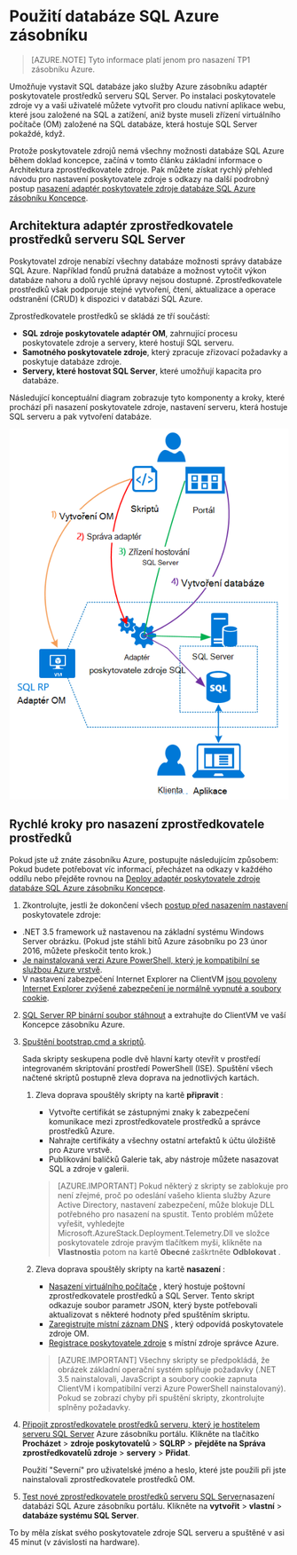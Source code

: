 <properties
    pageTitle="Použití databáze SQL Azure zásobníku | Microsoft Azure"
    description="Zjistěte, jak můžete nasadit SQL databáze jako služba ve vrstvě Azure a rychlé kroky nasazení adaptér poskytovatele prostředků serveru SQL Server."
    services="azure-stack"
    documentationCenter=""
    authors="Dumagar"
    manager="byronr"
    editor=""/>

<tags
    ms.service="multiple"
    ms.workload="na"
    ms.tgt_pltfrm="na"
    ms.devlang="na"
    ms.topic="article"
    ms.date="09/26/2016"
    ms.author="dumagar"/>

# <a name="use-sql-databases-on-azure-stack"></a>Použití databáze SQL Azure zásobníku

> [AZURE.NOTE] Tyto informace platí jenom pro nasazení TP1 zásobníku Azure.

Umožňuje vystavit SQL databáze jako služby Azure zásobníku adaptér poskytovatele prostředků serveru SQL Server. Po instalaci poskytovatele zdroje vy a vaši uživatelé můžete vytvořit pro cloudu nativní aplikace webu, které jsou založené na SQL a zatížení, aniž byste museli zřízení virtuálního počítače (OM) založené na SQL databáze, která hostuje SQL Server pokaždé, když.

Protože poskytovatele zdrojů nemá všechny možnosti databáze SQL Azure během doklad koncepce, začíná v tomto článku základní informace o Architektura zprostředkovatele zdroje. Pak můžete získat rychlý přehled návodu pro nastavení poskytovatele zdroje s odkazy na další podrobný postup [nasazení adaptér poskytovatele zdroje databáze SQL Azure zásobníku Koncepce](azure-stack-sql-rp-deploy-long.md).

## <a name="sql-server-resource-provider-adapter-architecture"></a>Architektura adaptér zprostředkovatele prostředků serveru SQL Server
Poskytovatel zdroje nenabízí všechny databáze možnosti správy databáze SQL Azure. Například fondů pružná databáze a možnost vytočit výkon databáze nahoru a dolů rychlé úpravy nejsou dostupné. Zprostředkovatele prostředků však podporuje stejné vytvoření, čtení, aktualizace a operace odstranění (CRUD) k dispozici v databázi SQL Azure.

Zprostředkovatele prostředků se skládá ze tří součástí:

- **SQL zdroje poskytovatele adaptér OM**, zahrnující procesu poskytovatele zdroje a servery, které hostují SQL serveru.
- **Samotného poskytovatele zdroje**, který zpracuje zřizovací požadavky a poskytuje databáze zdroje.
- **Servery, které hostovat SQL Server**, které umožňují kapacita pro databáze.

Následující konceptuální diagram zobrazuje tyto komponenty a kroky, které prochází při nasazení poskytovatele zdroje, nastavení serveru, která hostuje SQL serveru a pak vytvoření databáze.

![Azure SQL zásobníku zdroje poskytovatele adaptér jednoduché architektura](./media/azure-stack-sql-rp-deploy-short/sqlrparch.png)

## <a name="quick-steps-to-deploy-the-resource-provider"></a>Rychlé kroky pro nasazení zprostředkovatele prostředků
Pokud jste už znáte zásobníku Azure, postupujte následujícím způsobem: Pokud budete potřebovat víc informací, přecházet na odkazy v každého oddílu nebo přejděte rovnou na [Deploy adaptér poskytovatele zdroje databáze SQL Azure zásobníku Koncepce](azure-stack-sql-rp-deploy-long.md).

1.  Zkontrolujte, jestli že dokončení všech [postup před nasazením nastavení](azure-stack-sql-rp-deploy-long.md#set-up-steps-before-you-deploy) poskytovatele zdroje:

  - .NET 3.5 framework už nastavenou na základní systému Windows Server obrázku. (Pokud jste stáhli bitů Azure zásobníku po 23 únor 2016, můžete přeskočit tento krok.)
  - [Je nainstalovaná verzi Azure PowerShell, který je kompatibilní se službou Azure vrstvě](http://aka.ms/azStackPsh).
  - V nastavení zabezpečení Internet Explorer na ClientVM [jsou povoleny Internet Explorer zvýšené zabezpečení je normálně vypnuté a soubory cookie](azure-stack-sql-rp-deploy-long.md#Turn-off-IE-enhanced-security-and-enable-cookies).

2. [SQL Server RP binární soubor stáhnout](http://aka.ms/massqlrprfrsh) a extrahujte do ClientVM ve vaší Koncepce zásobníku Azure.

3. [Spuštění bootstrap.cmd a skriptů](azure-stack-sql-rp-deploy-long.md#Bootstrap-the-resource-provider-deployment-PowerShell-and-Prepare-for-deployment).

    Sada skripty seskupena podle dvě hlavní karty otevřít v prostředí integrovaném skriptování prostředí PowerShell (ISE). Spuštění všech načtené skriptů postupně zleva doprava na jednotlivých kartách.

    1. Zleva doprava spouštěly skripty na kartě **připravit** :

        - Vytvořte certifikát se zástupnými znaky k zabezpečení komunikace mezi zprostředkovatele prostředků a správce prostředků Azure.
        - Nahrajte certifikáty a všechny ostatní artefaktů k účtu úložiště pro Azure vrstvě.
        - Publikování balíčků Galerie tak, aby nástroje můžete nasazovat SQL a zdroje v galerii.

        > [AZURE.IMPORTANT] Pokud některý z skripty se zablokuje pro není zřejmé, proč po odeslání vašeho klienta služby Azure Active Directory, nastavení zabezpečení, může blokuje DLL potřebného pro nasazení na spustit. Tento problém můžete vyřešit, vyhledejte Microsoft.AzureStack.Deployment.Telemetry.Dll ve složce poskytovatele zdroje pravým tlačítkem myši, klikněte na **Vlastnosti**a potom na kartě **Obecné** zaškrtněte **Odblokovat** .

    1. Zleva doprava spouštěly skripty na kartě **nasazení** :

        - [Nasazení virtuálního počítače](azure-stack-sql-rp-deploy-long.md#Deploy-the-SQL-Server-Resource-Provider-VM) , který hostuje poštovní zprostředkovatele prostředků a SQL Server. Tento skript odkazuje soubor parametr JSON, který byste potřebovali aktualizovat s některé hodnoty před spuštěním skriptu.
        - [Zaregistrujte místní záznam DNS](azure-stack-sql-rp-deploy-long.md#Update-the-local-DNS) , který odpovídá poskytovatele zdroje OM.
        - [Registrace poskytovatele zdroje](azure-stack-sql-rp-deploy-long.md#Register-the-SQL-RP-Resource-Provider) s místní zdroje správce Azure.

        > [AZURE.IMPORTANT] Všechny skripty se předpokládá, že obrázek základní operační systém splňuje požadavky (.NET 3.5 nainstalovali, JavaScript a soubory cookie zapnuta ClientVM i kompatibilní verzi Azure PowerShell nainstalovaný). Pokud se zobrazí chyby při spuštění skripty, zkontrolujte splněny požadavky.

6. [Připojit zprostředkovatele prostředků serveru, který je hostitelem serveru SQL Server](#Provide-capacity-to-your-SQL-Resource-Provider-by-connecting-it-to-a-hosting-SQL-server) Azure zásobníku portálu. Klikněte na tlačítko **Procházet** &gt; **zdroje poskytovatelů** &gt; **SQLRP** &gt; **přejděte na Správa zprostředkovatelů zdroje** &gt; **servery** &gt; **Přidat**.

    Použití "Severní" pro uživatelské jméno a heslo, které jste použili při jste nainstalovali zprostředkovatele prostředků OM.

7. [Test nové zprostředkovatele prostředků serveru SQL Server](/azure-stack-sql-rp-deploy-long.md#create-your-first-sql-database-to-test-your-deployment)nasazení databázi SQL Azure zásobníku portálu. Klikněte na **vytvořit** &gt; **vlastní** &gt; **databáze systému SQL Server**.

To by měla získat svého poskytovatele zdroje SQL serveru a spuštěné v asi 45 minut (v závislosti na hardware).
